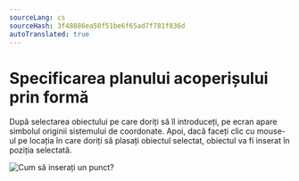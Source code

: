```yaml
---
sourceLang: cs
sourceHash: 3f48886ea50f51be6f65ad7f781f836d
autoTranslated: true
---
```


# Specificarea planului acoperișului prin formă

După selectarea obiectului pe care doriți să îl introduceți, pe ecran apare simbolul originii sistemului de coordonate. Apoi, dacă faceți clic cu mouse-ul pe locația în care doriți să plasați obiectul selectat, obiectul va fi inserat în poziția selectată.

![Cum să inserați un punct?](img/insertShape.gif)